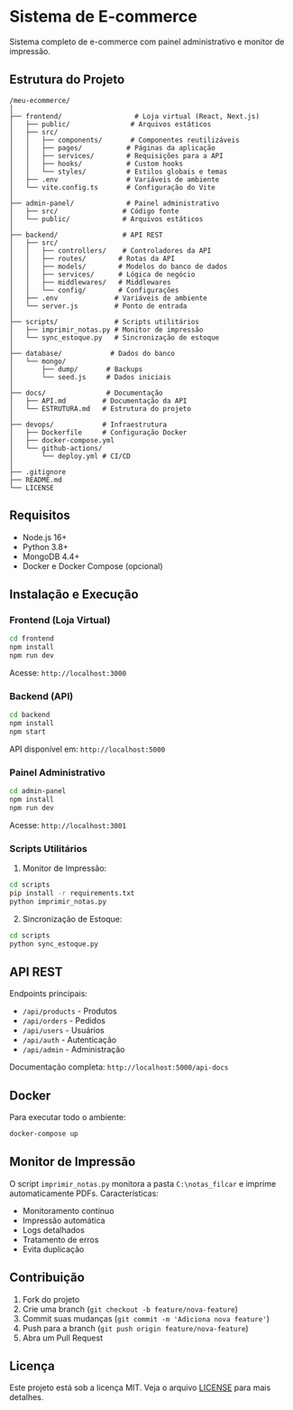 # Sistema de E-commerce

Sistema completo de e-commerce com painel administrativo e monitor de impressão.

## Estrutura do Projeto

```
/meu-ecommerce/
│
├── frontend/                  # Loja virtual (React, Next.js)
│   ├── public/               # Arquivos estáticos
│   ├── src/
│   │   ├── components/       # Componentes reutilizáveis
│   │   ├── pages/           # Páginas da aplicação
│   │   ├── services/        # Requisições para a API
│   │   ├── hooks/           # Custom hooks
│   │   └── styles/          # Estilos globais e temas
│   ├── .env                 # Variáveis de ambiente
│   └── vite.config.ts       # Configuração do Vite
│
├── admin-panel/             # Painel administrativo
│   ├── src/                # Código fonte
│   └── public/             # Arquivos estáticos
│
├── backend/                # API REST
│   ├── src/
│   │   ├── controllers/    # Controladores da API
│   │   ├── routes/        # Rotas da API
│   │   ├── models/        # Modelos do banco de dados
│   │   ├── services/      # Lógica de negócio
│   │   ├── middlewares/   # Middlewares
│   │   └── config/        # Configurações
│   ├── .env              # Variáveis de ambiente
│   └── server.js         # Ponto de entrada
│
├── scripts/              # Scripts utilitários
│   ├── imprimir_notas.py # Monitor de impressão
│   └── sync_estoque.py   # Sincronização de estoque
│
├── database/            # Dados do banco
│   └── mongo/
│       ├── dump/       # Backups
│       └── seed.js     # Dados iniciais
│
├── docs/               # Documentação
│   ├── API.md         # Documentação da API
│   └── ESTRUTURA.md   # Estrutura do projeto
│
├── devops/            # Infraestrutura
│   ├── Dockerfile     # Configuração Docker
│   ├── docker-compose.yml
│   └── github-actions/
│       └── deploy.yml # CI/CD
│
├── .gitignore
├── README.md
└── LICENSE
```

## Requisitos

- Node.js 16+
- Python 3.8+
- MongoDB 4.4+
- Docker e Docker Compose (opcional)

## Instalação e Execução

### Frontend (Loja Virtual)

```bash
cd frontend
npm install
npm run dev
```

Acesse: `http://localhost:3000`

### Backend (API)

```bash
cd backend
npm install
npm start
```

API disponível em: `http://localhost:5000`

### Painel Administrativo

```bash
cd admin-panel
npm install
npm run dev
```

Acesse: `http://localhost:3001`

### Scripts Utilitários

1. Monitor de Impressão:
```bash
cd scripts
pip install -r requirements.txt
python imprimir_notas.py
```

2. Sincronização de Estoque:
```bash
cd scripts
python sync_estoque.py
```

## API REST

Endpoints principais:

- `/api/products` - Produtos
- `/api/orders` - Pedidos
- `/api/users` - Usuários
- `/api/auth` - Autenticação
- `/api/admin` - Administração

Documentação completa: `http://localhost:5000/api-docs`

## Docker

Para executar todo o ambiente:

```bash
docker-compose up
```

## Monitor de Impressão

O script `imprimir_notas.py` monitora a pasta `C:\notas_filcar` e imprime automaticamente PDFs. Características:

- Monitoramento contínuo
- Impressão automática
- Logs detalhados
- Tratamento de erros
- Evita duplicação

## Contribuição

1. Fork do projeto
2. Crie uma branch (`git checkout -b feature/nova-feature`)
3. Commit suas mudanças (`git commit -m 'Adiciona nova feature'`)
4. Push para a branch (`git push origin feature/nova-feature`)
5. Abra um Pull Request

## Licença

Este projeto está sob a licença MIT. Veja o arquivo [LICENSE](LICENSE) para mais detalhes. 